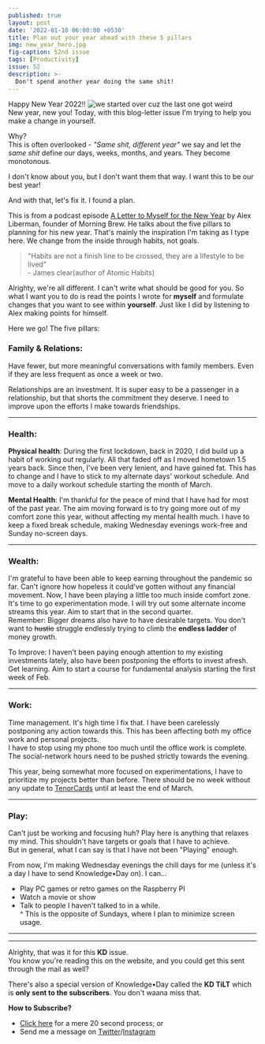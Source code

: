 ```yaml
---
published: true
layout: post
date: '2022-01-10 06:00:00 +0530'
title: Plan out your year ahead with these 5 pillars
img: new_year_hero.jpg
fig-caption: 52nd issue
tags: [Productivity]
issue: 52
description: >-
  Don't spend another year doing the same shit!
---
```


Happy New Year 2022!! 
![we started over cuz the last one got weird]({{site.baseurl}}/assets/img/new_year_reason.jpg)  
New year, new you! Today, with this blog-letter issue I'm trying to help you make a change in yourself.  

Why?  
This is often overlooked - _"Same shit, different year"_ we say and let the _same shit_ define our days, weeks, months, and years. They become monotonous.

I don't know about you, but I don't want them that way. I want this to be our best year!  

And with that, let's fix it. I found a plan.  
 
This is from a podcast episode [A Letter to Myself for the New Year](https://foundersjournal.morningbrew.com/a-letter-to-myself-for-the-new-year/) by Alex Liberman, founder of Morning Brew. He talks about the five pillars to planning for his new year.
That's mainly the inspiration I'm taking as I type here. We change from the inside through habits, not goals.  

> "Habits are not a finish line to be crossed, they are a lifestyle to be lived" <br/>- James clear(author of Atomic Habits)

Alrighty, we're all different. I can't write what should be good for you. So what I want you to do is read the points I wrote for **myself** and formulate changes that you want to see within **yourself**. Just like I did by listening to Alex making points for himself.  

Here we go! The five pillars:

### Family & Relations:
Have fewer, but more meaningful conversations with family members. Even if they are less frequent as once a week or two.  

Relationships are an investment. It is super easy to be a passenger in a relationship, but that shorts the commitment they deserve. I need to improve upon the efforts I make towards friendships.  

-----
### Health:
**Physical health**: During the first lockdown, back in 2020, I did build up a habit of working out regularly. All that faded off as I moved hometown 1.5 years back. Since then, I've been very lenient, and have gained fat. This has to change and I have to stick to my alternate days' workout schedule. And move to a daily workout schedule starting the month of March.  

**Mental Health**: I'm thankful for the peace of mind that I have had for most of the past year. The aim moving forward is to try going more out of my comfort zone this year, without affecting my mental health much. I have to keep a fixed break schedule, making Wednesday evenings work-free and Sunday no-screen days.

-----
### Wealth:
I'm grateful to have been able to keep earning throughout the pandemic so far. Can't ignore how hopeless it could've gotten without any financial movement. Now, I have been playing a little too much inside comfort zone. It's time to go experimentation mode. I will try out some alternate income streams this year. Aim to start that in the second quarter.  
Remember: Bigger dreams also have to have desirable targets. You don't want to <strike>hustle</strike> struggle endlessly trying to climb the **endless ladder** of money growth.  

To Improve: I haven't been paying enough attention to my existing investments lately, also have been postponing the efforts to invest afresh. Get learning. Aim to start a course for fundamental analysis starting the first week of Feb.

-----
### Work:
Time management. It's high time I fix that. I have been carelessly postponing any action towards this. This has been affecting both my office work and personal projects.  
I have to stop using my phone too much until the office work is complete. The social-network hours need to be pushed strictly towards the evening.  

This year, being somewhat more focused on experimentations, I have to prioritize my projects better than before. There should be no week without any update to [TenorCards](https://tenor.cards/?utm_source=kdweb_issue52) until at least the end of March.  

-----
### Play:
Can't just be working and focusing huh? Play here is anything that relaxes my mind. This shouldn't have targets or goals that I have to achieve.  
But in general, what I can say is that I have not been "Playing" enough.  

From now, I'm making Wednesday evenings the chill days for me (unless it's a day I have to send Knowledge•Day on). I can...
- Play PC games or retro games on the Raspberry PI
- Watch a movie or show
- Talk to people I haven't talked to in a while.  
^ This is the opposite of Sundays, where I plan to minimize screen usage.  

------
------

Alrighty, that was it for this **KD** issue.   
You know you're reading this on the website, and you could get this sent through the mail as well?  

There's also a special version of Knowledge•Day called the **KD TiLT** which is **only sent to the subscribers**. You don't waana miss that.  

**How to Subscribe?**  
- [Click here](https://knowledgeday.in/signup/?utm_source=kdweb_issue52&utm_medium=blog_conclusion&utm_campaign=issue52) for a mere 20 second process; or  
- Send me a message on [Twitter](https://twitter.com/knowledgedaynl?utm_source=kdweb_issue52&utm_medium=blog_conclusion&utm_campaign=issue52)/[Instagram](http://instagram.com/knowledgedaynl?utm_source=kdweb_issue52&utm_medium=blog_conclusion&utm_campaign=issue52)  
